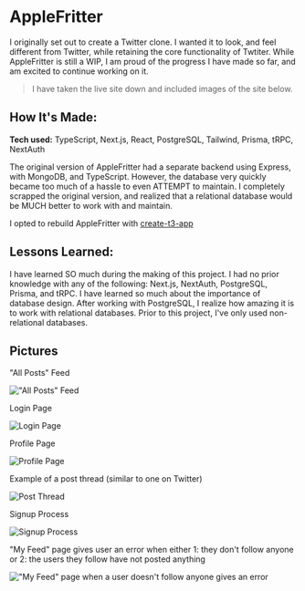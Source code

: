 # AppleFritter

I originally set out to create a Twitter clone. I wanted it to look, and feel different from Twitter, while retaining the core functionality of Twtiter. While AppleFritter is still a WIP, I am proud of the progress I have made so far, and am excited to continue working on it.

> I have taken the live site down and included images of the site below.

## How It's Made:

**Tech used:** TypeScript, Next.js, React, PostgreSQL, Tailwind, Prisma, tRPC, NextAuth

The original version of AppleFritter had a separate backend using Express, with MongoDB, and TypeScript. However, the database very quickly became too much of a hassle to even ATTEMPT to maintain. I completely scrapped the original version, and realized that a relational database would be MUCH better to work with and maintain.

I opted to rebuild AppleFritter with [create-t3-app](https://github.com/t3-oss/create-t3-app)

## Lessons Learned:

I have learned SO much during the making of this project. I had no prior knowledge with any of the following: Next.js, NextAuth, PostgreSQL, Prisma, and tRPC. I have learned so much about the importance of database design. After working with PostgreSQL, I realize how amazing it is to work with relational databases. Prior to this project, I've only used non-relational databases.

## Pictures

"All Posts" Feed

!["All Posts" Feed](https://github.com/ky-ler/moviepass/raw/main/media/main.png)

Login Page

![Login Page](https://github.com/ky-ler/moviepass/raw/main/media/login_page.png)

Profile Page

![Profile Page](https://github.com/ky-ler/moviepass/raw/main/media/profile_page.png)

Example of a post thread (similar to one on Twitter)

![Post Thread](https://github.com/ky-ler/moviepass/raw/main/media/thread_example.png)

Signup Process

![Signup Process](https://github.com/ky-ler/moviepass/raw/main/media/signup_process.png)

"My Feed" page gives user an error when either 1: they don't follow anyone or 2: the users they follow have not posted anything

!["My Feed" page when a user doesn't follow anyone gives an error](https://github.com/ky-ler/moviepass/raw/main/media/feed_without_following_anyone.png)